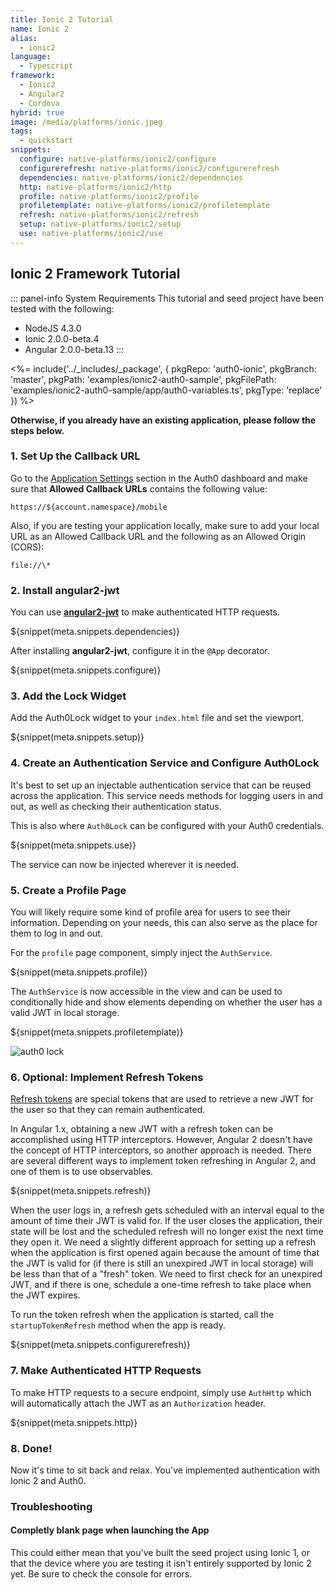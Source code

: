 ```yaml
---
title: Ionic 2 Tutorial
name: Ionic 2
alias:
  - ionic2
language:
  - Typescript
framework:
  - Ionic2
  - Angular2
  - Cordova
hybrid: true
image: /media/platforms/ionic.jpeg
tags:
  - quickstart
snippets:
  configure: native-platforms/ionic2/configure
  configurerefresh: native-platforms/ionic2/configurerefresh
  dependencies: native-platforms/ionic2/dependencies
  http: native-platforms/ionic2/http
  profile: native-platforms/ionic2/profile
  profiletemplate: native-platforms/ionic2/profiletemplate
  refresh: native-platforms/ionic2/refresh
  setup: native-platforms/ionic2/setup
  use: native-platforms/ionic2/use
---
```


## Ionic 2 Framework Tutorial

::: panel-info System Requirements
This tutorial and seed project have been tested with the following:
* NodeJS 4.3.0
* Ionic 2.0.0-beta.4
* Angular 2.0.0-beta.13
:::

<%= include('../_includes/_package', {
  pkgRepo: 'auth0-ionic',
  pkgBranch: 'master',
  pkgPath: 'examples/ionic2-auth0-sample',
  pkgFilePath: 'examples/ionic2-auth0-sample/app/auth0-variables.ts',
  pkgType: 'replace'
}) %>

**Otherwise, if you already have an existing application, please follow the steps below.**

### 1. Set Up the Callback URL

<div class="setup-callback">
<p>Go to the <a href="${uiAppSettingsURL}">Application Settings</a> section in the Auth0 dashboard and make sure that <b>Allowed Callback URLs</b> contains the following value:</p>

<pre><code>https://${account.namespace}/mobile</pre></code>

<p>Also, if you are testing your application locally, make sure to add your local URL as an Allowed Callback URL and the following as an Allowed Origin (CORS):</p>

<pre><code>file://\*</code></pre>

</div>

### 2. Install angular2-jwt

You can use **[angular2-jwt](https://github.com/auth0/angular2-jwt)** to make authenticated HTTP requests.

${snippet(meta.snippets.dependencies)}

After installing **angular2-jwt**, configure it in the `@App` decorator.

${snippet(meta.snippets.configure)}

### 3. Add the Lock Widget

Add the Auth0Lock widget to your `index.html` file and set the viewport.

${snippet(meta.snippets.setup)}

### 4. Create an Authentication Service and Configure Auth0Lock

It's best to set up an injectable authentication service that can be reused across the application. This service needs methods for logging users in and out, as well as checking their authentication status.

This is also where `Auth0Lock` can be configured with your Auth0 credentials.

${snippet(meta.snippets.use)}

The service can now be injected wherever it is needed.

### 5. Create a Profile Page

You will likely require some kind of profile area for users to see their information. Depending on your needs, this can also serve as the place for them to log in and out.

For the `profile` page component, simply inject the `AuthService`.

${snippet(meta.snippets.profile)}

The `AuthService` is now accessible in the view and can be used to conditionally hide and show elements depending on whether the user has a valid JWT in local storage.

${snippet(meta.snippets.profiletemplate)}

![auth0 lock](https://cdn.auth0.com/blog/ionic2-auth/ionic2-auth-5.png)

### 6. Optional: Implement Refresh Tokens

[Refresh tokens](https://auth0.com/docs/refresh-token) are special tokens that are used to retrieve a new JWT for the user so that they can remain authenticated.

In Angular 1.x, obtaining a new JWT with a refresh token can be accomplished using HTTP interceptors. However, Angular 2 doesn't have the concept of HTTP interceptors, so another approach is needed. There are several different ways to implement token refreshing in Angular 2, and one of them is to use observables.

${snippet(meta.snippets.refresh)}

When the user logs in, a refresh gets scheduled with an interval equal to the amount of time their JWT is valid for. If the user closes the application, their state will be lost and the scheduled refresh will no longer exist the next time they open it. We need a slightly different approach for setting up a refresh when the application is first opened again because the amount of time that the JWT is valid for (if there is still an unexpired JWT in local storage) will be less than that of a "fresh" token. We need to first check for an unexpired JWT, and if there is one, schedule a one-time refresh to take place when the JWT expires.

To run the token refresh when the application is started, call the `startupTokenRefresh` method when the app is ready.

${snippet(meta.snippets.configurerefresh)}

### 7. Make Authenticated HTTP Requests

To make HTTP requests to a secure endpoint, simply use `AuthHttp` which will automatically attach the JWT as an `Authorization` header.

${snippet(meta.snippets.http)}

### 8. Done!

Now it's time to sit back and relax. You've implemented authentication with Ionic 2 and Auth0.

### Troubleshooting

#### Completly blank page when launching the App

This could either mean that you've built the seed project using Ionic 1, or that the device where you are testing it isn't entirely supported by Ionic 2 yet. Be sure to check the console for errors.
